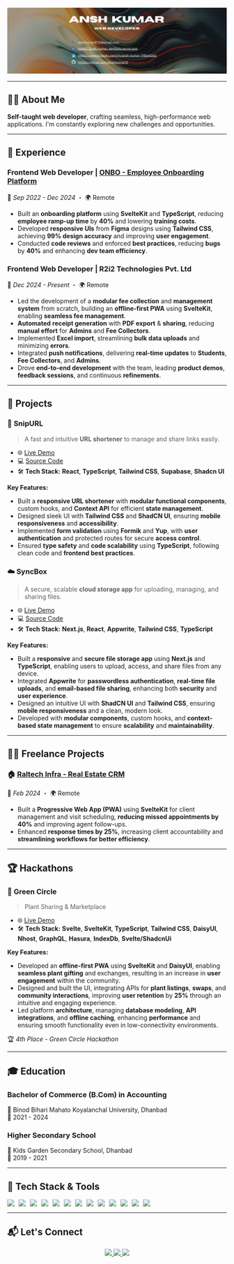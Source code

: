 ![Banner](./Banner.png)  

---

## 🧑‍💻 **About Me**  
**Self-taught web developer**, crafting seamless, high-performance web applications. I'm constantly exploring new challenges and opportunities.

---

## 💼 **Experience**  

### **Frontend Web Developer | [ONBO - Employee Onboarding Platform](https://www.linkedin.com/company/go-onbo/)**  
📅 *Sep 2022 - Dec 2024* ・ 🌍 Remote  

- Built an **onboarding platform** using **SvelteKit** and **TypeScript**, reducing **employee ramp-up time** by **40%** and lowering **training costs**.
- Developed **responsive UIs** from **Figma** designs using **Tailwind CSS**, achieving **99% design accuracy** and improving **user engagement**.
- Conducted **code reviews** and enforced **best practices**, reducing **bugs** by **40%** and enhancing **dev team efficiency**.


### **Frontend Web Developer | R2i2 Technologies Pvt. Ltd**  
📅 *Dec 2024 - Present* ・ 🌍 Remote  

- Led the development of a **modular fee collection** and **management system** from scratch, building an **offline-first PWA** using **SvelteKit**, enabling **seamless fee management**.
- **Automated** **receipt generation** with **PDF export** & **sharing**, reducing **manual effort** for **Admins** and **Fee Collectors**.
- Implemented **Excel import**, streamlining **bulk data uploads** and minimizing **errors**.
- Integrated **push notifications**, delivering **real-time updates** to **Students**, **Fee Collectors**, and **Admins**.
- Drove **end-to-end development** with the team, leading **product demos**, **feedback sessions**, and continuous **refinements**.

---

## 🚀 Projects

### 🔗 **SnipURL**  
> A fast and intuitive **URL shortener** to manage and share links easily.

- 🌐 [Live Demo](https://snipurl-gules.vercel.app/)  
- 💻 [Source Code](https://github.com/AnshKumar10/Url-Shortener)  
- 🛠️ **Tech Stack:** **React**, **TypeScript**, **Tailwind CSS**, **Supabase**, **Shadcn UI**

**Key Features:**
 - Built a **responsive URL shortener** with **modular functional components**, custom hooks, and **Context API** for efficient **state management**.
 - Designed sleek UI with **Tailwind CSS** and **ShadCN UI**, ensuring **mobile responsiveness** and **accessibility**.
 - Implemented **form validation** using **Formik** and **Yup**, with **user authentication** and protected routes for secure **access control**.
 - Ensured **type safety** and **code scalability** using **TypeScript**, following clean code and **frontend best practices**.

### ☁️ **SyncBox**  
> A secure, scalable **cloud storage app** for uploading, managing, and sharing files.

- 🌐 [Live Demo](https://sync-box.vercel.app/)  
- 💻 [Source Code](https://github.com/AnshKumar10/SyncBox)  
- 🛠️ **Tech Stack:** **Next.js**, **React**, **Appwrite**, **Tailwind CSS**, **TypeScript**

**Key Features:**
 - Built a **responsive** and **secure file storage app** using **Next.js** and **TypeScript**, enabling users to upload, access, and share files from any device.
 - Integrated **Appwrite** for **passwordless authentication**, **real-time file uploads**, and **email-based file sharing**, enhancing both **security** and **user experience**.
 - Designed an intuitive UI with **ShadCN UI** and **Tailwind CSS**, ensuring **mobile responsiveness** and a clean, modern look.
 - Developed with **modular components**, custom hooks, and **context-based state management** to ensure **scalability** and **maintainability**.

---

## 🧑‍💼 **Freelance Projects**  

### 🏠 [Raltech Infra - Real Estate CRM](https://www.raltechinfra.com/)  
📅 *Feb 2024* ・ 🌍 Remote  
 
 - Built a **Progressive Web App (PWA)** using **SvelteKit** for client management and visit scheduling, **reducing missed appointments by 40%** and improving agent follow-ups.
 - Enhanced **response times by 25%**, increasing client accountability and **streamlining workflows for better efficiency**.

---

## 🏆 Hackathons

### 🌱 **Green Circle**  
> Plant Sharing & Marketplace

- 🌐 [Live Demo](https://green-circle.pages.dev)  
- 🛠️ **Tech Stack:** **Svelte**, **SvelteKit**, **TypeScript**, **Tailwind CSS**, **DaisyUI**, **Nhost**, **GraphQL**, **Hasura**, **IndexDb**, **Svelte/ShadcnUi**

**Key Features:**
- Developed an **offline-first PWA** using **SvelteKit** and **DaisyUI**, enabling **seamless plant gifting** and exchanges, resulting in an increase in **user engagement** within the community.
- Designed and built the UI, integrating APIs for **plant listings**, **swaps**, and **community interactions**, improving **user retention** by **25%** through an intuitive and engaging experience.
- Led platform **architecture**, managing **database modeling**, **API integrations**, and **offline caching**, enhancing **performance** and ensuring smooth functionality even in low-connectivity environments.

🏆 *4th Place - Green Circle Hackathon*

---

## 🎓 **Education**  

### **Bachelor of Commerce (B.Com) in Accounting**  
📍 Binod Bihari Mahato Koyalanchal University, Dhanbad  
📅 2021 - 2024  

### **Higher Secondary School**  
📍 Kids Garden Secondary School, Dhanbad  
📅 2019 - 2021  

---

## 🧰 **Tech Stack & Tools**  

<div style="display: flex; flex-wrap: wrap; gap: 10px; justify-content: start;">
  <img src="https://img.shields.io/badge/HTML5-E34F26?style=for-the-badge&logo=html5&logoColor=white" />
  <img src="https://img.shields.io/badge/CSS3-1572B6?style=for-the-badge&logo=css3&logoColor=white" />
  <img src="https://img.shields.io/badge/JavaScript-F7DF1E?style=for-the-badge&logo=javascript&logoColor=black" />
  <img src="https://img.shields.io/badge/TypeScript-3178C6?style=for-the-badge&logo=typescript&logoColor=white" />
  <img src="https://img.shields.io/badge/Svelte-FF3E00?style=for-the-badge&logo=svelte&logoColor=white" />
  <img src="https://img.shields.io/badge/SvelteKit-000000?style=for-the-badge&logo=svelte&logoColor=FF3E00" />
  <img src="https://img.shields.io/badge/React-61DAFB?style=for-the-badge&logo=react&logoColor=black" />
  <img src="https://img.shields.io/badge/Next.js-000000?style=for-the-badge&logo=nextdotjs&logoColor=white" />
  <img src="https://img.shields.io/badge/TailwindCSS-38B2AC?style=for-the-badge&logo=tailwind-css&logoColor=white" />
  <img src="https://img.shields.io/badge/Supabase-3ECF8E?style=for-the-badge&logo=supabase&logoColor=white" />
  <img src="https://img.shields.io/badge/Appwrite-F02E65?style=for-the-badge&logo=appwrite&logoColor=white" />
  <img src="https://img.shields.io/badge/Figma-F24E1E?style=for-the-badge&logo=figma&logoColor=white" />
  <img src="https://img.shields.io/badge/Git-F05032?style=for-the-badge&logo=git&logoColor=white" />
</div>

---

## 📬 **Let's Connect**  

<p align="center">
  <a href="mailto:anshkumar8710@gmail.com">
    <img src="https://img.shields.io/badge/Gmail-D14836?style=for-the-badge&logo=gmail&logoColor=white" />
  </a>
  <a href="https://www.linkedin.com/in/ansh-kumar-715b60242/">
    <img src="https://img.shields.io/badge/LinkedIn-0077B5?style=for-the-badge&logo=linkedin&logoColor=white" />
  </a>
  <a href="https://ansh-kumar-portfolio.vercel.app/">
    <img src="https://img.shields.io/badge/Portfolio-000000?style=for-the-badge&logo=firefox&logoColor=white" />
  </a>
</p>
